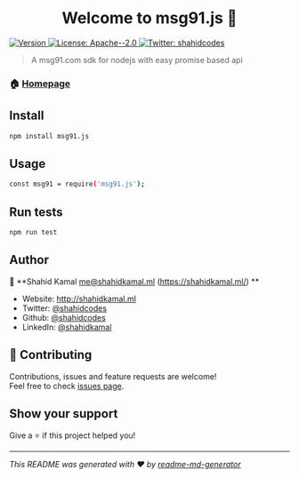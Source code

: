 <h1 align="center">Welcome to msg91.js 👋</h1>
<p>
  <a href="https://www.npmjs.com/package/msg91.js" target="_blank">
    <img alt="Version" src="https://img.shields.io/npm/v/msg91.js.svg">
  </a>
  <a href="#" target="_blank">
    <img alt="License: Apache--2.0" src="https://img.shields.io/badge/License-Apache--2.0-yellow.svg" />
  </a>
  <a href="https://twitter.com/shahidcodes" target="_blank">
    <img alt="Twitter: shahidcodes" src="https://img.shields.io/twitter/follow/shahidcodes.svg?style=social" />
  </a>
</p>

> A msg91.com sdk for nodejs with easy promise based api

### 🏠 [Homepage](https://github.com/shahidcodes/msg91.js/blob/master/README.md)

## Install

```sh
npm install msg91.js
```

## Usage

```sh
const msg91 = require('msg91.js');
```

## Run tests

```sh
npm run test
```

## Author

👤 **Shahid Kamal <me@shahidkamal.ml> (https://shahidkamal.ml/) **

- Website: http://shahidkamal.ml
- Twitter: [@shahidcodes](https://twitter.com/shahidcodes)
- Github: [@shahidcodes](https://github.com/shahidcodes)
- LinkedIn: [@shahidkamal](https://linkedin.com/in/shahidkamal)

## 🤝 Contributing

Contributions, issues and feature requests are welcome!<br />Feel free to check [issues page](https://github.com/shahidcodes/msg91.js/issues).

## Show your support

Give a ⭐️ if this project helped you!

---

_This README was generated with ❤️ by [readme-md-generator](https://github.com/kefranabg/readme-md-generator)_
